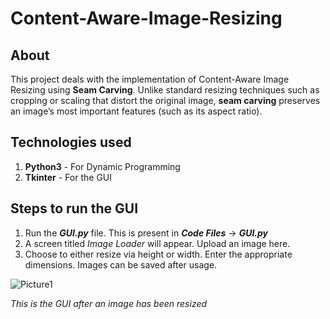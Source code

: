 # Content-Aware-Image-Resizing
## About
This project deals with the implementation of Content-Aware Image Resizing using **Seam Carving**. Unlike standard resizing techniques such as cropping or scaling that distort the original image, **seam carving** preserves an image’s most important features (such as its aspect ratio).

## Technologies used
1. **Python3** - For Dynamic Programming
2. **Tkinter** - For the GUI

## Steps to run the GUI
1. Run the ***GUI.py*** file. This is present in ***Code Files*** -> ***GUI.py***
2. A screen titled *Image Loader* will appear. Upload an image here.
3. Choose to either resize via height or width. Enter the appropriate dimensions. Images can be saved after usage.

![Picture1](https://user-images.githubusercontent.com/57147597/130325202-47794aaf-cc70-468e-95b1-2917bd677fc7.png)

*This is the GUI after an image has been resized*
